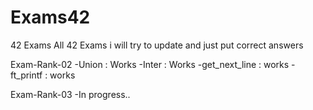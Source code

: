 # Exams42
42 Exams
All 42 Exams i will try to update and just put correct answers

Exam-Rank-02
    -Union : Works
    -Inter : Works
    -get_next_line : works
    -ft_printf : works

Exam-Rank-03
    -In progress..



